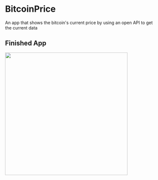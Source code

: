 # BitcoinPrice

An app that shows the bitcoin's current price by using an open API to get the current data 

## Finished App
<img src="https://github.com/londonappbrewery/Images/blob/master/Xylophone.png" width="400">
